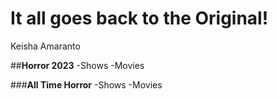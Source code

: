 # It all goes back to the Original!
Keisha Amaranto

##**Horror 2023**
-Shows
-Movies

###**All Time Horror**
-Shows
-Movies
